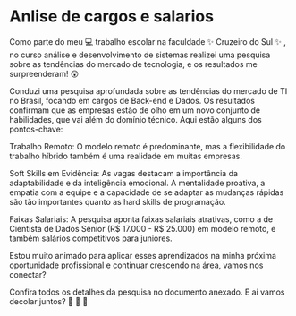 # Anlise de cargos e salarios

Como parte do meu 💻 trabalho escolar na faculdade ✨ Cruzeiro do Sul ✨ , no curso análise e desenvolvimento de sistemas realizei uma pesquisa sobre as tendências do mercado de tecnologia, e os resultados me surpreenderam! 😲 

Conduzi uma pesquisa aprofundada sobre as tendências do mercado de TI no Brasil, focando em cargos de Back-end e Dados. Os resultados confirmam que as empresas estão de olho em um novo conjunto de habilidades, que vai além do domínio técnico.
Aqui estão alguns dos pontos-chave:

Trabalho Remoto: O modelo remoto é predominante, mas a flexibilidade do trabalho híbrido também é uma realidade em muitas empresas.

Soft Skills em Evidência: As vagas destacam a importância da adaptabilidade e da inteligência emocional. A mentalidade proativa, a empatia com a equipe e a capacidade de se adaptar as mudanças rápidas são tão importantes quanto as hard skills de programação.

Faixas Salariais: A pesquisa aponta faixas salariais atrativas, como a de Cientista de Dados Sênior (R$ 17.000 - R$ 25.000) em modelo remoto, e também salários competitivos para juniores.

Estou muito animado para aplicar esses aprendizados na minha próxima oportunidade profissional e continuar crescendo na área, vamos nos conectar?

Confira todos os detalhes da pesquisa no documento anexado. 
E ai vamos decolar juntos? 🚀 🚀 🚀
